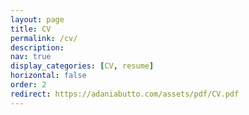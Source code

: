 ```yaml
---
layout: page
title: CV
permalink: /cv/
description: 
nav: true
display_categories: [CV, resume]
horizontal: false
order: 2
redirect: https://adaniabutto.com/assets/pdf/CV.pdf
---
```

